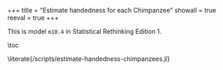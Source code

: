 +++
title = "Estimate handedness for each Chimpanzee"
showall = true
reeval = true
+++

This is model `m10.4` in Statistical Rethinking Edition 1.

\toc

\literate{/scripts/estimate-handedness-chimpanzees.jl}

